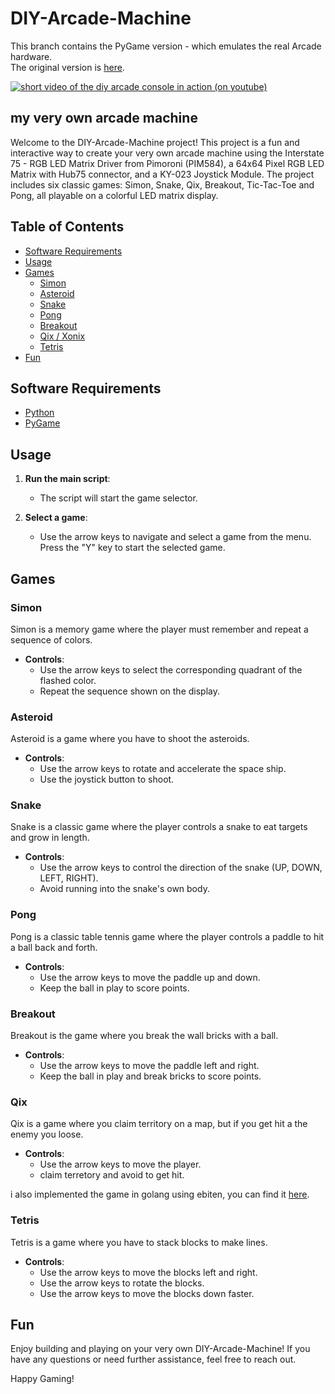 # DIY-Arcade-Machine

This branch contains the PyGame version - which emulates the real Arcade hardware.  
The original version is [here](https://github.com/SimonWaldherr/DIY-Arcade-Machine).  

[![short video of the diy arcade console in action (on youtube)](https://img.youtube.com/vi/er3-OS2g9QY/0.jpg)](https://www.youtube.com/watch?v=er3-OS2g9QY)

## my very own arcade machine

Welcome to the DIY-Arcade-Machine project! This project is a fun and interactive way to create your very own arcade machine using the Interstate 75 - RGB LED Matrix Driver from Pimoroni (PIM584), a 64x64 Pixel RGB LED Matrix with Hub75 connector, and a KY-023 Joystick Module. The project includes six classic games: Simon, Snake, Qix, Breakout, Tic-Tac-Toe and Pong, all playable on a colorful LED matrix display.

## Table of Contents

- [Software Requirements](#software-requirements)
- [Usage](#usage)
- [Games](#games)
  - [Simon](#simon)
  - [Asteroid](#asteroid)
  - [Snake](#snake)
  - [Pong](#pong)
  - [Breakout](#breakout)
  - [Qix / Xonix](#qix)
  - [Tetris](#tetris)
- [Fun](#fun)

## Software Requirements

- [Python](https://www.python.org)
- [PyGame](https://www.pygame.org/)

## Usage

1. **Run the main script**:
   - The script will start the game selector.

2. **Select a game**:
   - Use the arrow keys to navigate and select a game from the menu. Press the "Y" key to start the selected game.

## Games

### Simon

Simon is a memory game where the player must remember and repeat a sequence of colors.

- **Controls**:
  - Use the arrow keys to select the corresponding quadrant of the flashed color.
  - Repeat the sequence shown on the display.

### Asteroid

Asteroid is a game where you have to shoot the asteroids.

- **Controls**:
  - Use the arrow keys to rotate and accelerate the space ship.
  - Use the joystick button to shoot.

### Snake

Snake is a classic game where the player controls a snake to eat targets and grow in length.

- **Controls**:
  - Use the arrow keys to control the direction of the snake (UP, DOWN, LEFT, RIGHT).
  - Avoid running into the snake's own body.

### Pong

Pong is a classic table tennis game where the player controls a paddle to hit a ball back and forth.

- **Controls**:
  - Use the arrow keys to move the paddle up and down.
  - Keep the ball in play to score points.

### Breakout

Breakout is the game where you break the wall bricks with a ball.

- **Controls**:
  - Use the arrow keys to move the paddle left and right.
  - Keep the ball in play and break bricks to score points.
 
### Qix

Qix is a game where you claim territory on a map, but if you get hit a the enemy you loose.

- **Controls**:
  - Use the arrow keys to move the player.
  - claim terretory and avoid to get hit.

i also implemented the game in golang using ebiten, you can find it [here](https://github.com/SimonWaldherr/golang-examples/blob/master/non-std-lib/ebiten-qix.go).

### Tetris

Tetris is a game where you have to stack blocks to make lines.

- **Controls**:
  - Use the arrow keys to move the blocks left and right.
  - Use the arrow keys to rotate the blocks.
  - Use the arrow keys to move the blocks down faster.

## Fun

Enjoy building and playing on your very own DIY-Arcade-Machine! If you have any questions or need further assistance, feel free to reach out.

Happy Gaming!
